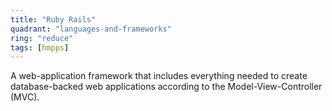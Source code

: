 ```yaml
---
title: "Ruby Rails"
quadrant: "languages-and-frameworks"
ring: "reduce"
tags: [hmpps]
---
```


A web-application framework that includes everything needed to create database-backed web applications according to the Model-View-Controller (MVC).

